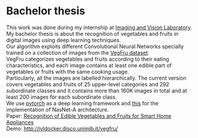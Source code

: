# Bachelor thesis
This work was done during my internship at [Imaging and Vision Laboratory](http://www.ivl.disco.unimib.it/).   
My bachelor thesis is about the recognition of vegetables and fruits in digital images using deep learning techniques.  
Our algorithm exploits different Convolutional Neural Networks specially trained on a collection of images from the [VegFru dataset](http://vim.ustc.edu.cn/?product=vegfru).  
VegFru categorizes vegetables and fruits according to their eating characteristics, and each image contains at least one edible part of vegetables or fruits with the same cooking usage.  
Particularly, all the images are labelled hierarchically. The current version covers vegetables and fruits of 25 upper-level categories and 292 subordinate classes and it contains more than 160K images in total and at least 200 images for each subordinate class.  
We use [pytorch](https://pytorch.org/) as a deep learning framework and [this](https://github.com/Cadene/pretrained-models.pytorch) for the implementation of NasNet-A architecture.  
Paper: [Recognition of Edible Vegetables and Fruits for Smart Home Appliances](https://www.researchgate.net/publication/329743507_Recognition_of_Edible_Vegetables_and_Fruits_for_Smart_Home_Appliances)  
Demo: http://ivldocker.disco.unimib.it/vegfru/
